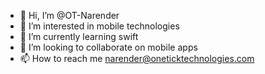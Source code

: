 - 👋 Hi, I’m @OT-Narender
- 👀 I’m interested in mobile technologies
- 🌱 I’m currently learning swift
- 💞️ I’m looking to collaborate on mobile apps
- 📫 How to reach me narender@oneticktechnologies.com

<!---
OT-Narender/OT-Narender is a ✨ special ✨ repository because its `README.md` (this file) appears on your GitHub profile.
You can click the Preview link to take a look at your changes.
--->
